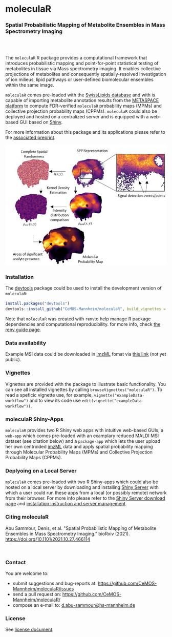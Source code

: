 # **moleculaR**

### Spatial Probabilistic Mapping of Metabolite Ensembles in Mass Spectrometry Imaging

<br />
<br />

The `moleculaR` R package provides a computational framework that introduces probabilistic mapping
and point-for-point statistical testing of metabolites in tissue via Mass spectrometry imaging.
It enables collective projections of metabolites and consequently spatially-resolved investigation
of ion milieus, lipid pathways or user-defined biomolecular ensembles within the same image.

`moleculaR` comes pre-loaded with the [SwissLipids database](https://www.swisslipids.org) and with is capable of importing metabolite annotation results from the [METASPACE platform](https://metaspace2020.eu/) to compute FDR-verified `moleculaR` probability maps (MPMs) and collective projection probability maps (CPPMs). `moleculaR` could also be deployed and hosted on a centralized server and is equipped with a web-based GUI based on [Shiny](https://www.rdocumentation.org/packages/Shiny/versions/1.7.1). 

For more information about this package and its applications please refer to the [associated preprint](https://doi.org/10.1101/2021.10.27.466114). 

<p align="center"><img src="extras/package.jpg" width="680"></p>

### Installation

The [devtools](https://cran.r-project.org/web/packages/devtools/index.html) package could be used to install the development version of `moleculaR`:

```r
install.packages("devtools")
devtools::install_github("CeMOS-Mannheim/moleculaR", build_vignettes = TRUE)
```
Note that `moleculaR` was created with `renv`to help manage R package dependencies and computational reproducibility. for more info, check [the renv guide page](https://rstudio.github.io/renv/articles/renv.html). 

### Data availability

Example MSI data could be downloaded in [imzML](https://ms-imaging.org/imzml/) fomat via [this link](https://metaspace2020.eu/project/abusammour-2021) (not yet public). 

### Vignettes

Vignettes are provided with the package to illustrate basic functionality. You can see all installed vignettes by calling `browseVignettes("moleculaR")`. To read a speficic vignette use, for example, `vignette("exampleData-workflow")` and to view its code use `edit(vignette("exampleData-workflow"))`. 

### moleculaR Shiny-Apps

`moleculaR` provides two R Shiny web apps with intuitive web-based GUIs; a `web-app` which comes pre-loaded with an examplary reduced MALDI MSI dataset (see citation below) and a `package-app` which lets the user upload her own centroided [imzML](https://ms-imaging.org/imzml/) data and apply spatial probability mapping through Molecular Probability Maps (MPMs) and Collective Projection Probability Maps (CPPMs). 

### Deplyoing on a Local Server

`moleculaR` comes pre-loaded with two R Shiny-apps which could also be hosted on a local server by downloading and installing [Shiny Server](https://www.rstudio.com/products/Shiny/Shiny-server/) with which a user could run these apps from a local (or possibly remote) network from their browser. For more info please refer to the [Shiny Server download page](https://www.rstudio.com/products/Shiny/download-server/) and [installation instruction and server management](https://docs.rstudio.com/Shiny-server/#installation). 


### Citing moleculaR

Abu Sammour, Denis, et al. "Spatial Probabilistic Mapping of Metabolite Ensembles in Mass Spectrometry Imaging." bioRxiv (2021). https://doi.org/10.1101/2021.10.27.466114 

<br />

### Contact

You are welcome to:

* submit suggestions and bug-reports at: <https://github.com/CeMOS-Mannheim/moleculaR/issues>
* send a pull request on: <https://github.com/CeMOS-Mannheim/moleculaR/>
* compose an e-mail to: <d.abu-sammour@hs-mannheim.de>

### License

See [license document](LICENSE.md).



